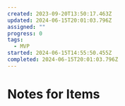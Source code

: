 ```yaml
---
created: 2023-09-20T13:50:17.463Z
updated: 2024-06-15T20:01:03.796Z
assigned: ""
progress: 0
tags:
  - MVP
started: 2024-06-15T14:55:50.455Z
completed: 2024-06-15T20:01:03.796Z
---
```


# Notes for Items

